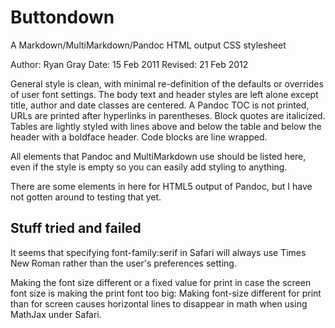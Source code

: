 # Buttondown

A Markdown/MultiMarkdown/Pandoc HTML output CSS stylesheet

Author: Ryan Gray
Date: 15 Feb 2011
Revised: 21 Feb 2012
   
General style is clean, with minimal re-definition of the defaults or overrides of user font settings. The body text and header styles are left alone except title, author and date classes are centered. A Pandoc TOC is not printed, URLs are printed after hyperlinks in parentheses. Block quotes are italicized. Tables are lightly styled with lines above and below the table and below the header with a boldface header. Code blocks are line wrapped. 

All elements that Pandoc and MultiMarkdown use should be listed here, even if the style is empty so you can easily add styling to anything.

There are some elements in here for HTML5 output of Pandoc, but I have not gotten around to testing that yet.

## Stuff tried and failed

It seems that specifying font-family:serif in Safari will always use Times New Roman rather than the user's preferences setting.

Making the font size different or a fixed value for print in case the screen font size is making the print font too big: Making font-size different for print than for screen causes horizontal lines to disappear in math when using MathJax under Safari.
